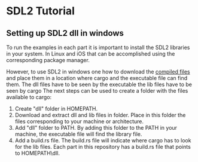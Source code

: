# SDL2 Tutorial

## Setting up SDL2 dll in windows

To run the examples in each part it is important to install the SDL2 libraries in your
system. In Linux and iOS that can be accomplished using the corresponding package manager.

However, to use SDL2 in windows one how to download the 
[compiled files](https://www.libsdl.org/download-2.0.php) and place them
in a location where cargo and the executable file can find them. The dll files have to 
be seen by the executable the lib files have to be seen by cargo
The next steps can be used to create a folder with the files available to cargo:

1. Create "dll" folder in HOMEPATH.
2. Download and extract dll and lib files in folder. Place in this folder the files 
corresponding to your machine or architecture.
3. Add "dll" folder to PATH. By adding this folder to the PATH in your machine, the executable
file will find the library file.
4. Add a build.rs file. The build.rs file will indicate where cargo has to look for the 
lib files. Each part in this repository has a build.rs file that points to HOMEPATH\dll. 
